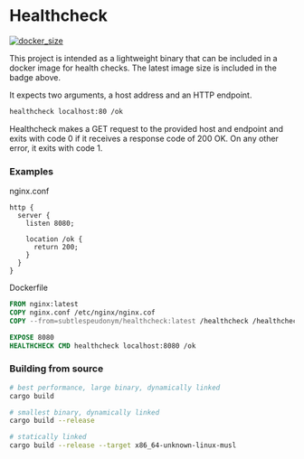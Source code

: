 # Healthcheck

[![docker_size](https://img.shields.io/docker/image-size/subtlepseudonym/healthcheck)](https://hub.docker.com/r/subtlepseudonym/healthcheck)

This project is intended as a lightweight binary that can be included in a
docker image for health checks. The latest image size is included in the
badge above.

It expects two arguments, a host address and an HTTP endpoint.
```bash
healthcheck localhost:80 /ok
```

Healthcheck makes a GET request to the provided host and endpoint and exits
with code 0 if it receives a response code of 200 OK. On any other error, it
exits with code 1.

### Examples

nginx.conf
```nginx
http {
  server {
    listen 8080;

    location /ok {
      return 200;
    }
  }
}
```

Dockerfile
```dockerfile
FROM nginx:latest
COPY nginx.conf /etc/nginx/nginx.cof
COPY --from=subtlespeudonym/healthcheck:latest /healthcheck /healthcheck

EXPOSE 8080
HEALTHCHECK CMD healthcheck localhost:8080 /ok
```

### Building from source

```bash
# best performance, large binary, dynamically linked
cargo build

# smallest binary, dynamically linked
cargo build --release

# statically linked
cargo build --release --target x86_64-unknown-linux-musl
```
